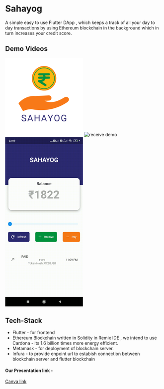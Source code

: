 # Sahayog

A simple easy to use Flutter DApp , which keeps a track of all your day to day transactions by using Ethereum blockchain in the background which in turn increases your credit score.

## Demo Videos

<img src="https://github.com/UtkarshA135/Sahayog/blob/main/assets/sahayog.png" width="250" title="app icon">
<img src="https://github.com/UtkarshA135/Sahayog/blob/main/assets/receive.gif" width="250" title="receive demo">
<img src="https://github.com/UtkarshA135/Sahayog/blob/main/assets/pay.gif" width="250" title="pay demo">


## Tech-Stack
- Flutter - for frontend
- Ethereum Blockchain written in Solidity in Remix IDE , we intend to use Cardona - its 1.6 billion times more energy efficient.
- Metamask - for deployment of blockchain server.
- Infura - to provide enpoint url to estabish connection between blockchain server and flutter blockchain

#### Our Presentation link -

[Canva link](https://www.canva.com/design/DAEl1ttAXjI/sIi0Fm4ybnt3aRWwGjk2dA/view?utm_content=DAEl1ttAXjI&utm_campaign=designshare&utm_medium=link&utm_source=sharebutton)
